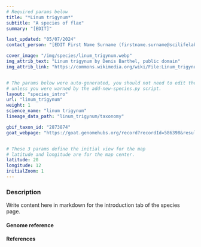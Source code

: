 ```yaml
---
# Required params below
title: "*Linum trigynum*"
subtitle: "A species of flax"
summary: "[EDIT]"

last_updated: "05/07/2024"
contact_person: "[EDIT First Name Surname (firstname.surname@scilifelab.se)] "

cover_image: "/img/species/linum_trigynum.webp"
img_attrib_text: "Linum trigynum by Denis Barthel, public domain"
img_attrib_link: "https://commons.wikimedia.org/wiki/File:Linum_trigynum_Dingli_Cliffs_Malta_03.jpg"


# The params below were auto-generated, you should not need to edit them...
# unless you were warned by the add-new-species.py script.
layout: "species_intro"
url: "linum_trigynum"
weight: 1
science_name: "linum trigynum"
lineage_data_path: "linum_trigynum/taxonomy"

gbif_taxon_id: "2873874"
goat_webpage: "https://goat.genomehubs.org/record?recordId=586398&result=taxon&taxonomy=ncbi#linum%20trigynum"


# These 3 params define the initial view for the map
# latitude and longitude are for the map center.
latitude: 20
longitude: 12
initialZoom: 1
---
```


### Description

Write content here in markdown for the introduction tab of the species page.

#### Genome reference

#### References
